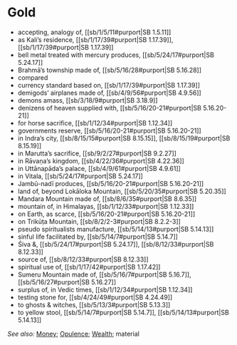 # Gold

* accepting, analogy of, [[sb/1/5/11#purport|SB 1.5.11]]
* as Kali’s residence, [[sb/1/17/39#purport|SB 1.17.39]], [[sb/1/17/39#purport|SB 1.17.39]]
* bell metal treated with mercury produces, [[sb/5/24/17#purport|SB 5.24.17]]
* Brahmā’s township made of, [[sb/5/16/28#purport|SB 5.16.28]]
* compared
* currency standard based on, [[sb/1/17/39#purport|SB 1.17.39]]
* demigods’ airplanes made of, [[sb/4/9/56#purport|SB 4.9.56]]
* demons amass, [[sb/3/18/9#purport|SB 3.18.9]]
* denizens of heaven supplied with, [[sb/5/16/20-21#purport|SB 5.16.20-21]]
* for horse sacrifice, [[sb/1/12/34#purport|SB 1.12.34]]
* governments reserve, [[sb/5/16/20-21#purport|SB 5.16.20-21]]
* in Indra’s city, [[sb/8/15/15#purport|SB 8.15.15]], [[sb/8/15/19#purport|SB 8.15.19]]
* in Marutta’s sacrifice, [[sb/9/2/27#purport|SB 9.2.27]]
* in Rāvaṇa’s kingdom, [[sb/4/22/36#purport|SB 4.22.36]]
* in Uttānapāda’s palace, [[sb/4/9/61#purport|SB 4.9.61]]
* in Vitala, [[sb/5/24/17#purport|SB 5.24.17]]
* Jambū-nadī produces, [[sb/5/16/20-21#purport|SB 5.16.20-21]]
* land of, beyond Lokāloka Mountain, [[sb/5/20/35#purport|SB 5.20.35]]
* Mandara Mountain made of, [[sb/8/6/35#purport|SB 8.6.35]]
* mountain of, in Himalayas, [[sb/1/12/33#purport|SB 1.12.33]]
* on Earth, as scarce, [[sb/5/16/20-21#purport|SB 5.16.20-21]]
* on Trikūṭa Mountain, [[sb/8/2/2-3#purport|SB 8.2.2-3]]
* pseudo spiritualists manufacture, [[sb/5/14/13#purport|SB 5.14.13]]
* sinful life facilitated by, [[sb/5/14/7#purport|SB 5.14.7]]
* Śiva &, [[sb/5/24/17#purport|SB 5.24.17]], [[sb/8/12/33#purport|SB 8.12.33]]
* source of, [[sb/8/12/33#purport|SB 8.12.33]]
* spiritual use of, [[sb/1/17/42#purport|SB 1.17.42]]
* Sumeru Mountain made of, [[sb/5/16/7#purport|SB 5.16.7]], [[sb/5/16/27#purport|SB 5.16.27]]
* surplus of, in Vedic times, [[sb/1/12/34#purport|SB 1.12.34]]
* testing stone for, [[sb/4/24/49#purport|SB 4.24.49]]
* to ghosts & witches, [[sb/5/13/3#purport|SB 5.13.3]]
* to yellow stool, [[sb/5/14/7#purport|SB 5.14.7]], [[sb/5/14/13#purport|SB 5.14.13]]

*See also:* [Money](entries/money.md); [Opulence](entries/opulences.md); [Wealth](entries/wealth.md); material
